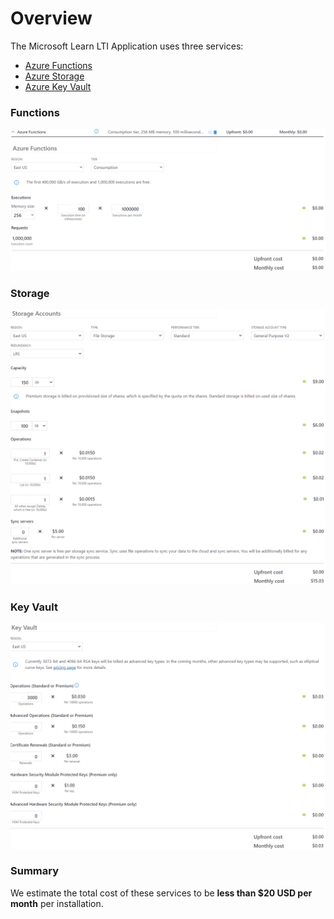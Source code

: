 # Overview

The Microsoft Learn LTI Application uses three services:
* [Azure Functions](https://azure.microsoft.com/pricing/details/functions/?WT.mc_id=edna.github.jabenn)
* [Azure Storage](https://azure.microsoft.com/pricing/details/storage/files/?WT.mc_id=edna.github.jabenn)
* [Azure Key Vault](https://azure.microsoft.com/pricing/details/key-vault/?WT.mc_id=edna.github.jabenn)

### Functions
![Azure Functions](images/Pricing.Functions.PNG)
### Storage
![Azure Storage](images/Pricing.Storage.PNG)
### Key Vault 
![Azure Key Vault](images/Pricing.KeyVault.PNG)

### Summary
We estimate the total cost of these services to be **less than $20 USD per month** per installation.

